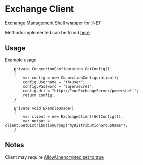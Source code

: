 # Exchange Client #
[Exchange Management Shell](https://msdn.microsoft.com/en-us/library/cc505910.aspx) wrapper for .NET

Methods implemented can be found [here](https://github.com/neutmute/exchange-client/blob/master/src/ExchangeClient/IExchangeClient.cs)

## Usage ##
Example usage

   		private ConnectionConfiguration GetConfig()
        {
            var config = new ConnectionConfiguration();
            config.Username = "theuser";
            config.Password = "supersecret";
            config.Uri = "http://YourExchangeServer/powershell";
            return config;
        }

        private void ExampleUsage()
        {
            var client = new ExchangeClient(GetConfig());
            var output = client.GetDistributionGroup("MyDistributionGroupName");
        }


## Notes ##

Client may require [AllowUnencrypted set to true](http://stackoverflow.com/questions/1469791/powershell-v2-remoting-how-do-you-enable-unencrypted-traffic)
